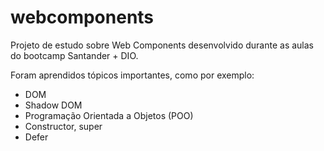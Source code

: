 # webcomponents
Projeto de estudo sobre Web Components desenvolvido durante as aulas do bootcamp Santander + DIO.

Foram aprendidos tópicos importantes, como por exemplo:

- DOM
- Shadow DOM
- Programação Orientada a Objetos (POO)
- Constructor, super
- Defer
